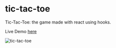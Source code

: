 # tic-tac-toe
Tic-Tac-Toe: the game made with react using hooks.

Live Demo [here](https://nadavshaar.github.io/tic-tac-toe/)

![tic-tac-toe](https://user-images.githubusercontent.com/8030614/88492134-3bf08180-cfb1-11ea-8bb8-814c3efe3c60.png)
